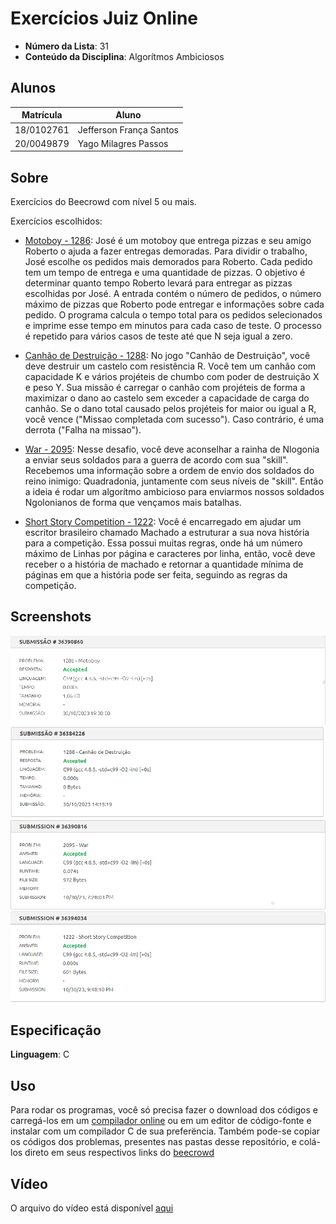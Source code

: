 # Exercícios Juiz Online

- **Número da Lista**: 31
- **Conteúdo da Disciplina**: Algorítmos Ambiciosos

## Alunos
| Matrícula  | Aluno                   |
| ---------- | ----------------------- |
| 18/0102761 | Jefferson França Santos |
| 20/0049879 |  Yago Milagres Passos   |

## Sobre 
Exercícios do Beecrowd com nível 5 ou mais.
  
Exercícios escolhidos:

- [Motoboy - 1286](https://www.beecrowd.com.br/repository/UOJ_1286.html): José é um motoboy que entrega pizzas e seu amigo Roberto o ajuda a fazer entregas demoradas. Para dividir o trabalho, José escolhe os pedidos mais demorados para Roberto. Cada pedido tem um tempo de entrega e uma quantidade de pizzas. O objetivo é determinar quanto tempo Roberto levará para entregar as pizzas escolhidas por José. A entrada contém o número de pedidos, o número máximo de pizzas que Roberto pode entregar e informações sobre cada pedido. O programa calcula o tempo total para os pedidos selecionados e imprime esse tempo em minutos para cada caso de teste. O processo é repetido para vários casos de teste até que N seja igual a zero.

- [Canhão de Destruição - 1288](https://www.beecrowd.com.br/repository/UOJ_1288.html): No jogo "Canhão de Destruição", você deve destruir um castelo com resistência R. Você tem um canhão com capacidade K e vários projéteis de chumbo com poder de destruição X e peso Y. Sua missão é carregar o canhão com projéteis de forma a maximizar o dano ao castelo sem exceder a capacidade de carga do canhão. Se o dano total causado pelos projéteis for maior ou igual a R, você vence ("Missao completada com sucesso"). Caso contrário, é uma derrota ("Falha na missao").

- [War - 2095](https://www.beecrowd.com.br/judge/en/problems/view/2095): Nesse desafio, você deve aconselhar a rainha de Nlogonia a enviar seus soldados para a guerra de acordo com sua "skill". Recebemos uma informação sobre a ordem de envio dos soldados do reino inimigo: Quadradonia, juntamente com seus níveis de "skill". Então a ideia é rodar um algorítmo ambicioso para enviarmos nossos soldados Ngolonianos de forma que vençamos mais batalhas.

- [Short Story Competition - 1222](https://www.beecrowd.com.br/judge/en/problems/view/1222): Você é encarregado em ajudar um escritor brasileiro chamado Machado a estruturar a sua nova história para a competição. Essa possui muitas regras, onde há um número máximo de Linhas por página e caracteres por linha, então, você deve receber o a história de machado e retornar a quantidade mínima de páginas em que a história pode ser feita, seguindo as regras da competição.

## Screenshots

![Accepted 1286](Motoboy_1286/1286.png)
![Accepted 1288](Canhão_de_Destruição_1288/1288.png)
![Accepted 2095](War_2095/2095.png)
![Accepted 1222](Short_Story_Competition_1222/1222.png)

## Especificação
**Linguagem**: C<br>

## Uso 

Para rodar os programas, você só precisa fazer o download dos códigos e carregá-los em um [compilador online](https://www.onlinegdb.com/online_c_compiler) ou em um editor de código-fonte e instalar com um compilador C de sua preferëncia. Também pode-se copiar os códigos dos problemas, presentes nas pastas desse repositório, e colá-los direto em seus respectivos links do [beecrowd](https://www.beecrowd.com.br/)

## Vídeo

O arquivo do vídeo está disponível [aqui](apresentação.mp4)
